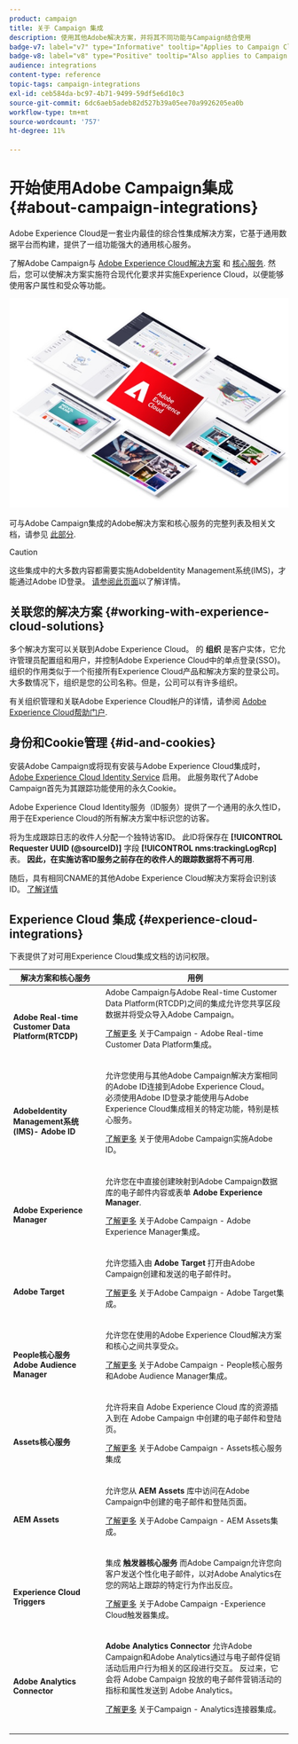 ```yaml
---
product: campaign
title: 关于 Campaign 集成
description: 使用其他Adobe解决方案，并将其不同功能与Campaign结合使用
badge-v7: label="v7" type="Informative" tooltip="Applies to Campaign Classic v7"
badge-v8: label="v8" type="Positive" tooltip="Also applies to Campaign v8"
audience: integrations
content-type: reference
topic-tags: campaign-integrations
exl-id: ceb584da-bc97-4b71-9499-59df5e6d10c3
source-git-commit: 6dc6aeb5adeb82d527b39a05ee70a9926205ea0b
workflow-type: tm+mt
source-wordcount: '757'
ht-degree: 11%

---
```


# 开始使用Adobe Campaign集成 {#about-campaign-integrations}



Adobe Experience Cloud是一套业内最佳的综合性集成解决方案，它基于通用数据平台而构建，提供了一组功能强大的通用核心服务。

了解Adobe Campaign与 [Adobe Experience Cloud解决方案](https://experienceleague.adobe.com/docs/core-services/interface/marketing-cloud-integrations.html) 和 [核心服务](https://experienceleague.adobe.com/docs/core-services/interface/about-core-services/core-services.html). 然后，您可以使解决方案实施符合现代化要求并实施Experience Cloud，以便能够使用客户属性和受众等功能。

![](assets/ExCloud-solutions.png)

可与Adobe Campaign集成的Adobe解决方案和核心服务的完整列表及相关文档，请参见 [此部分](#experience-cloud-integrations).

>[!CAUTION]
>
>这些集成中的大多数内容都需要实施AdobeIdentity Management系统(IMS)，才能通过Adobe ID登录。 [请参阅此页面](../../integrations/using/about-adobe-id.md)以了解详情。

## 关联您的解决方案 {#working-with-experience-cloud-solutions}

多个解决方案可以关联到Adobe Experience Cloud。 的 **组织** 是客户实体，它允许管理员配置组和用户，并控制Adobe Experience Cloud中的单点登录(SSO)。 组织的作用类似于一个衔接所有Experience Cloud产品和解决方案的登录公司。 大多数情况下，组织是您的公司名称。但是，公司可以有许多组织。

有关组织管理和关联Adobe Experience Cloud帐户的详情，请参阅 [Adobe Experience Cloud帮助门户](https://experienceleague.adobe.com/docs/core-services/interface/manage-users-and-products/organizations.html).

## 身份和Cookie管理 {#id-and-cookies}

安装Adobe Campaign或将现有安装与Adobe Experience Cloud集成时， [Adobe Experience Cloud Identity Service](https://experienceleague.adobe.com/docs/id-service/using/home.html) 启用。 此服务取代了Adobe Campaign首先为其跟踪功能使用的永久Cookie。

Adobe Experience Cloud Identity服务（ID服务）提供了一个通用的永久性ID，用于在Experience Cloud的所有解决方案中标识您的访客。

将为生成跟踪日志的收件人分配一个独特访客ID。 此ID将保存在 **[!UICONTROL Requester UUID (@sourceID)]** 字段 **[!UICONTROL nms:trackingLogRcp]** 表。 **因此，在实施访客ID服务之前存在的收件人的跟踪数据将不再可用**.

随后，具有相同CNAME的其他Adobe Experience Cloud解决方案将会识别该ID。 [了解详情](https://experienceleague.adobe.com/docs/id-service/using/reference/analytics-reference/cname.html)

## Experience Cloud 集成 {#experience-cloud-integrations}

下表提供了对可用Experience Cloud集成文档的访问权限。

<table> 
 <thead> 
  <tr> 
   <th> 解决方案和核心服务<br /> </th> 
   <th> 用例<br /> </th> 
  </tr> 
 </thead> 
 <tbody> 
  <tr> 
   <td> <strong>Adobe Real-time Customer Data Platform(RTCDP)</strong><br /> </td> 
   <td> Adobe Campaign与Adobe Real-time Customer Data Platform(RTCDP)之间的集成允许您共享区段数据并将受众导入Adobe Campaign。<br /> <p><a href="../../integrations/using/get-started-sources-destinations.md">了解更多</a> 关于Campaign - Adobe Real-time Customer Data Platform集成。</p><br /> </td> 
  </tr> 
  <tr> 
   <td> <strong>AdobeIdentity Management系统(IMS)- Adobe ID</strong><br /> </td> 
   <td> 允许您使用与其他Adobe Campaign解决方案相同的Adobe ID连接到Adobe Experience Cloud。<br /> 必须使用Adobe ID登录才能使用与Adobe Experience Cloud集成相关的特定功能，特别是核心服务。<br /> <p><a href="../../integrations/using/about-adobe-id.md">了解更多</a> 关于使用Adobe Campaign实施Adobe ID。</p><br /> </td> 
  </tr> 
  <tr> 
   <td> <strong>Adobe Experience Manager</strong><br /> </td> 
   <td> 允许您在中直接创建映射到Adobe Campaign数据库的电子邮件内容或表单 <strong>Adobe Experience Manager</strong>.<br /> <p><a href="../../integrations/using/about-adobe-experience-manager.md">了解更多</a> 关于Adobe Campaign - Adobe Experience Manager集成。</p><br /> </td> 
  </tr> 
  <tr> 
   <td> <strong>Adobe Target</strong><br /> </td> 
   <td> 允许您插入由 <strong>Adobe Target</strong> 打开由Adobe Campaign创建和发送的电子邮件时。<br /> <p><a href="../../integrations/using/integrating-with-adobe-target.md">了解更多</a> 关于Adobe Campaign - Adobe Target集成。</p><br /> </td> 
  </tr> 
  <tr> 
   <td> <strong>People核心服务</strong><br /> <strong>Adobe Audience Manager</strong><br /> </td> 
   <td> 允许您在使用的Adobe Experience Cloud解决方案和核心之间共享受众。<br /> <p><a href="../../integrations/using/sharing-audiences-with-adobe-experience-cloud.md">了解更多</a> 关于Adobe Campaign - People核心服务和Adobe Audience Manager集成。</p><br /> </td> 
  </tr> 
  <tr> 
   <td> <strong>Assets核心服务</strong><br /> </td> 
   <td> 允许将来自 Adobe Experience Cloud 库的资源插入到在 Adobe Campaign 中创建的电子邮件和登陆页。<br /> <p><a href="../../integrations/using/configuring-access-to-assets.md#integrating-with-experience-cloud-assets">了解更多</a> 关于Adobe Campaign - Assets核心服务集成</p><br /> </td> 
  </tr> 
  <tr> 
   <td> <strong>AEM Assets</strong><br /> </td> 
   <td> 允许您从 <strong>AEM Assets</strong> 库中访问在Adobe Campaign中创建的电子邮件和登陆页面。<br /> <p><a href="../../integrations/using/configuring-access-to-assets.md#integrating-with-aem-assets">了解更多</a> 关于Adobe Campaign - AEM Assets集成。</p><br /> </td> 
  </tr> 
  <tr> 
   <td> <strong>Experience Cloud Triggers</strong><br /> </td> 
   <td> 集成 <strong>触发器核心服务</strong> 而Adobe Campaign允许您向客户发送个性化电子邮件，以对Adobe Analytics在您的网站上跟踪的特定行为作出反应。<br /> <p><a href="https://helpx.adobe.com/cn/campaign/kb/triggers-and-campaign.html">了解更多</a> 关于Adobe Campaign -Experience Cloud触发器集成。</p><br /> </td> 
  </tr> 
  <tr> 
   <td> <strong>Adobe Analytics Connector</strong><br /> </td> 
   <td> <strong>Adobe Analytics Connector</strong> 允许Adobe Campaign和Adobe Analytics通过与电子邮件促销活动后用户行为相关的区段进行交互。 反过来，它会将 Adobe Campaign 投放的电子邮件营销活动的指标和属性发送到 Adobe Analytics。<br /> <p><a href="../../platform/using/adobe-analytics-connector.md">了解更多</a> 关于Campaign - Analytics连接器集成。</p><br /> </td> 
  </tr> 
 </tbody> 
</table>

